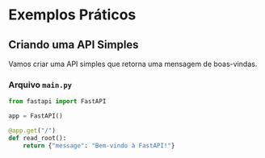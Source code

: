 
# Exemplos Práticos

## Criando uma API Simples

Vamos criar uma API simples que retorna uma mensagem de boas-vindas.

### Arquivo `main.py`

```python
from fastapi import FastAPI

app = FastAPI()

@app.get("/")
def read_root():
    return {"message": "Bem-vindo à FastAPI!"}
